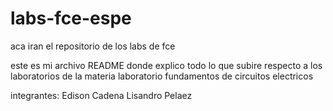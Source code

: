# labs-fce-espe
aca iran el repositorio de los labs de fce 

este es mi archivo README donde explico todo lo que subire respecto a los laboratorios de la materia laboratorio fundamentos de circuitos electricos 

integrantes:
Edison Cadena
Lisandro Pelaez
